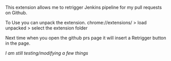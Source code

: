 This extension allows me to retrigger Jenkins pipeline for my pull requests on Github.

To Use you can unpack the extension. 
chrome://extensions/ > load unpacked > select the extension folder


Next time when you open the github prs page it will insert a Retrigger button in the page.

_I am still testing/modifying a few things_
